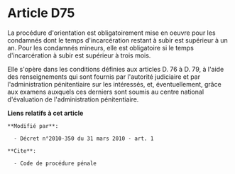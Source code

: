 # Article D75

La procédure d'orientation est obligatoirement mise en oeuvre pour les condamnés dont le temps d'incarcération restant à
subir est supérieur à un an. Pour les condamnés mineurs, elle est obligatoire si le temps d'incarcération à subir est
supérieur à trois mois.

Elle s'opère dans les conditions définies aux articles D. 76 à D. 79, à l'aide des renseignements qui sont fournis par
l'autorité judiciaire et par l'administration pénitentiaire sur les intéressés, et, éventuellement, grâce aux examens
auxquels ces derniers sont soumis au centre national d'évaluation de l'administration pénitentiaire.

**Liens relatifs à cet article**

	**Modifié par**:

	  - Décret n°2010-350 du 31 mars 2010 - art. 1

	**Cite**:

	  - Code de procédure pénale
